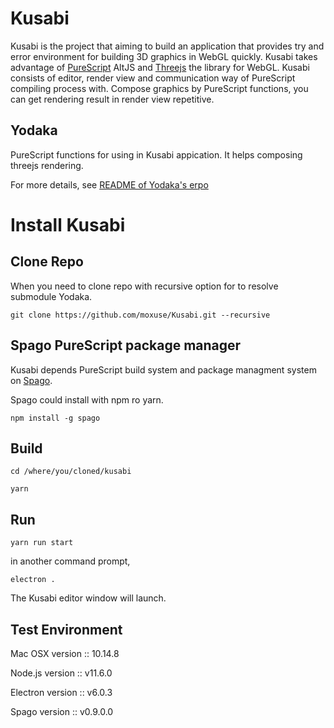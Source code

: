 # Kusabi

Kusabi is the project that aiming to build an application that provides try and error environment for building 3D graphics in WebGL quickly. Kusabi takes advantage of [PureScript](http://www.purescript.org) AltJS and [Threejs](https://threejs.org) the library for WebGL. Kusabi consists of editor, render view and communication way of PureScript compiling process with. Compose graphics by PureScript functions, you can get rendering result in render view repetitive.

## Yodaka

PureScript functions for using in Kusabi appication. It helps composing threejs rendering.

For more details, see [README of Yodaka's erpo](https://github.com/moxuse/Yodaka)

# Install Kusabi

## Clone Repo

When you need to clone repo with recursive option for to resolve submodule Yodaka.

```
git clone https://github.com/moxuse/Kusabi.git --recursive
```

## Spago PureScript package manager

Kusabi depends PureScript build system and package managment system on [Spago](https://github.com/spacchetti/spago).

Spago could install with npm ro yarn.

```
npm install -g spago
```

## Build

```
cd /where/you/cloned/kusabi

yarn
```

## Run

```
yarn run start
```

in another command prompt,

```
electron .
```

The Kusabi editor window will launch.

## Test Environment

Mac OSX version :: 10.14.8

Node.js version :: v11.6.0

Electron version :: v6.0.3

Spago version :: v0.9.0.0
